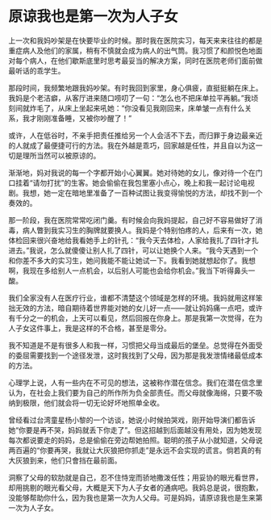 # 原谅我也是第一次为人子女

上一次和我妈吵架是在快要毕业的时候。那时我在医院实习，每天来来往往的都是重症病人及他们的家属，稍有不慎就会成为病人的出气筒。我习惯了和颜悦色地面对每个病人，在他们歇斯底里时思考最妥当的解决方案，同时在医院老师们面前做最听话的乖学生。 

那段时间，我频繁地跟我妈吵架。有时我回到家里，身心俱疲，直挺挺躺在床上。我妈是个老洁癖，从客厅进来随口唠叨了一句：“怎么也不把床单拉平再躺。”我顷刻间就炸毛了，从床上坐起来吼她：“你没看见我刚回来，床单皱一点有什么关系，我才刚刚准备睡，又被你吵醒了！” 

或许，人在低谷时，不亲手把责任推给另一个人会活不下去，而归罪于身边最亲近的人就成了最便捷可行的方法。我在外越是乖巧，回家越是任性，并且自以为这一切是理所当然可以被原谅的。 

渐渐地，妈对我说的每一个字都开始小心翼翼。她对待她的女儿，像对待一个在门口挂着“请勿打扰”的生客。她会偷偷在我包里塞小点心，晚上和我一起讨论电视剧。我想，她一定在暗地里准备了一百种试图让我变得愉悦的方法，却找不到一个奏效的。 

那一阶段，我在医院常常吃闭门羹。有时候会向我妈提起，自己好不容易做好了消毒，病人瞥到我实习生的胸牌就要换人。我妈是个特别怕疼的人，后来有一次，她体检回来很兴奋地给我看她手上的针孔：“我今天去体检，人家给我扎了四针才扎进去。”我说，怎么就傻傻让别人扎了四针，可以让她换个人来。“我今天遇到一个和你差不多大的实习生，她问我能不能让她试一下。我看到她就想起你了。我想啊，我现在多给别人一点机会，以后别人可能也会给你机会。”我当下听得鼻头一酸。 

我们全家没有人在医疗行业，谁都不清楚这个领域是怎样的环境。我妈就用这样笨拙无效的方法，暗自期待着世界能对她的女儿好一点——就让妈妈痛一点吧，或许有千分之一的机会，上天可以看见，然后回报在你身上。那是我第一次觉得，在为人子女这件事上，我是这样的不合格，甚至是零分。 

我不知道是不是有很多人和我一样，习惯把父母当成最后的堡垒。总觉得在外面受的委屈需要找到一个途径发泄，这时我找到了父母，因为那是我发泄情绪最低成本的方法。 

心理学上说，人有一些内在不可见的想法，这被称作潜在信念。我们在潜在信念里认为，在社会上我们要为自己的所作所为负全部责任。而父母就像海绵，只要不吸纳到极限，他们就会将一切无论好坏地照单全收。 

曾经看过台湾童星杨小黎的一个访谈，她说小时候拍哭戏，刚开始导演们都告诉她“你要是再不哭，妈妈就丢下你走了”。但这招越到后面越没有用处，因为她发现每次都说要走的妈妈，总是偷偷在旁边帮她拍照。聪明的孩子从小就知道，父母说两百遍的“你要再哭，我就让大灰狼把你抓走”是永远不会实现的谎言。倘若真的有大灰狼到来，他们只會挡在最前面。 

洞察了父母的软肋就是自己，忍不住恃宠而骄地撒泼任性；用妥协的眼光看世界，却用挑剔的眼光看父母，大概是天下为人子女者的通病吧。我妈总是说，很抱歉，没能够帮助你什么，因为我也是第一次为人父母。可是妈妈，请原谅我也是生来第一次为人子女。